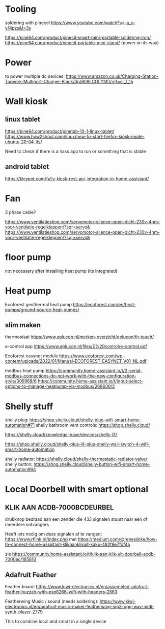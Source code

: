 
# Tooling
soldering with pinecel
https://www.youtube.com/watch?v=-u_o-yNjpzs&t=3s

https://pine64.com/product/pinecil-smart-mini-portable-soldering-iron/
https://pine64.com/product/pinecil-portable-mini-stand/
(power on its way)

# Power
to power multiple dc devices:
https://www.amazon.co.uk/Charging-Station-Topvork-Multiport-Charger-Black/dp/B09LCGLYMD/ref=sr_1_15

# Wall kiosk
## linux tablet
https://pine64.com/product/pinetab-10-1-linux-tablet/
https://www.how2shout.com/linux/how-to-start-firefox-kiosk-mode-ubuntu-20-04-lts/

Need to check if there is a hass app to run or something that is stable

## android tablet
https://kleypot.com/fully-kiosk-rest-api-integration-in-home-assistant/

# Fan
3 phase cable?

https://www.ventilatieshop.com/servomotor-silence-open-dicht-230v-4nm-voor-ventilatie-regelkleppen/?sqr=servo&
https://www.ventilatieshop.com/servomotor-silence-open-dicht-230v-4nm-voor-ventilatie-regelkleppen/?sqr=servo&

# floor pump
not necessary after installing heat pump (its integrated)

# Heat pump
Ecoforest geothermal heat pump
https://ecoforest.com/en/heat-pumps/ground-source-heat-pumps/

## slim maken
thermostaat
https://www.eplucon.nl/merken-overzicht/eplucon/th-touch/

e-control app
https://www.eplucon.nl/files/E%20control/e-control.pdf

Ecoforest easynet module
https://www.ecoforest.com/wp-content/uploads/2022/01/Manual-ECOFOREST-EASYNET-V01_NL.pdf

modbus heat pump
https://community.home-assistant.io/t/2-serial-modbus-connections-do-not-work-with-the-new-configuration-style/309968/6
https://community.home-assistant.io/t/input-select-options-to-manage-heatpump-via-modbus/268600/2



# Shelly stuff
shelly plug: https://shop.shelly.cloud/shelly-plug-wifi-smart-home-automation#71
shelly bathroom vent controls: https://shop.shelly.cloud/

https://shelly.cloud/knowledge-base/devices/shelly-i3/

https://shop.shelly.cloud/shelly-plus-i4-plus-shelly-wall-switch-4-wifi-smart-home-automation

shelly radiator: https://shelly.cloud/shelly-thermostatic-radiator-valve/
shelly button: https://shop.shelly.cloud/shelly-button-wifi-smart-home-automation#64

# Local Doorbell with smart optional
## KLIK AAN ACDB-7000BCDEURBEL
drukknop bedraad aan een zender die 433 signalen stuurt naar een of meerdere ontvangers

Heeft iets nodig om deze signalen af te vangen:
https://www.rflink.nl/index.php met https://medium.com/@renesijnke/how-to-connect-home-assistant-klikaanklikuit-kaku-492f8e7fdf4a

zie
https://community.home-assistant.io/t/klik-aan-klik-uit-doorbell-acdb-7000ac/195810

## Adafruit Feather
Feather board: 
https://www.kiwi-electronics.nl/en/assembled-adafruit-feather-huzzah-with-esp8266-wifi-with-headers-2863

Featherwing Music / sound (needs soldering): 
https://www.kiwi-electronics.nl/en/adafruit-music-maker-featherwing-mp3-ogg-wav-midi-synth-player-2779

This to combine local and smart in a single device